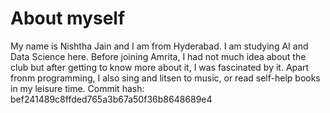 # About myself
My name is Nishtha Jain and I am from Hyderabad. I am studying AI and Data Science here. Before joining Amrita, I had not much idea about the club but after getting to know more about it, I was fascinated by it. Apart fronm programming, I also sing and litsen to music, or read self-help books in my leisure time.
Commit hash: bef241489c8ffded765a3b67a50f36b8648689e4

